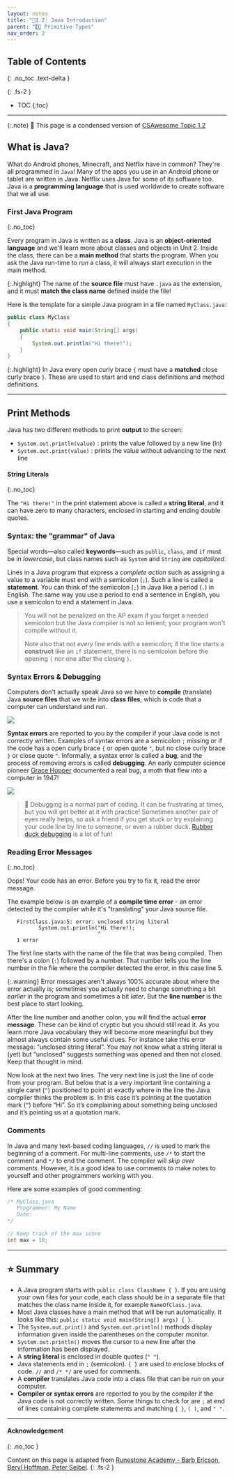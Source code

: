 ```yaml
---
layout: notes
title: "📓1.2: Java Introduction" 
parent: "1️⃣ Primitive Types"
nav_order: 2
---
```


## Table of Contents
{: .no_toc .text-delta }

{: .fs-2 }
- TOC
{:toc}

---

{:.note}
📖 This page is a condensed version of [CSAwesome Topic 1.2](https://runestone.academy/ns/books/published/csawesome/Unit1-Getting-Started/topic-1-2-java-intro.html?mode=browsing) 

## What is Java?

What do Android phones, Minecraft, and Netflix have in common? They're all programmed in `Java`! Many of the apps you use in an Android phone or tablet are written in Java. Netflix uses Java for some of its software too. Java is a **programming language** that is used worldwide to create software that we all use.

### First Java Program
{:.no_toc}

Every program in Java is written as a **class**. Java is an **object-oriented language** and we'll learn more about classes and objects in Unit 2. Inside the class, there can be a **main method** that starts the program. When you ask the Java run-time to *run* a class, it will always start execution in the main method. 

{:.highlight}
The name of the **source file** must have `.java` as the extension, and it must **match the class name** defined inside the file!


Here is the template for a simple Java program in a file named `MyClass.java`:

```java
public class MyClass
{
    public static void main(String[] args)
    {
        System.out.println("Hi there!");
    }
}
```

{:.highlight}
In Java every open curly brace ``{`` must have a **matched** close curly brace ``}``.  These are used to start and end class definitions and method definitions.

---

## Print Methods

Java has two different methods to print **output** to the screen:

- `System.out.println(value)` : prints the value followed by a new line (ln)
- `System.out.print(value)` : prints the value without advancing to the next line

#### String Literals
{:.no_toc}

The ``"Hi there!"`` in the print statement above is called a **string literal**, and it can have zero to many characters, enclosed in starting and ending double quotes.

### Syntax: the "grammar" of Java

Special words—also called **keywords**—such as ``public``, ``class``, and ``if`` must be in _lowercase_, but class names such as ``System`` and ``String`` are _capitalized_. 

Lines in a Java program that express a _complete action_ such as assigning a value to a variable must end with a semicolon (``;``). Such a line is called a **statement**. You can think of the semicolon (``;``) in Java like a period (``.``) in English. The same way you use a period to end a sentence in English, you use a semicolon to end a statement in Java.  

> You will not be penalized on the AP exam if you forget a needed semicolon but the Java compiler is not so lenient; your program won't compile without it.
>
> Note also that not *every* line ends with a semicolon; if the line starts a **construct** like an `if` statement, there is no semicolon before the opening ``{`` nor one after the closing ``}``.

### Syntax Errors & Debugging
Computers don't actually speak Java so we have to **compile** (translate) Java **source files** that we write into **class files**, which is code that a computer can understand and run. 

![](compile.png)

**Syntax errors** are reported to you by the compiler if your Java code is not correctly written. Examples of syntax errors are a semicolon ``;`` missing or if the code has a open curly brace ``{`` or open quote ``"``, but no close curly brace ``}`` or close quote ``"``. Informally, a syntax error is called a **bug**, and the process of removing errors is called **debugging**. An early computer science pioneer [Grace Hopper](https://en.wikipedia.org/wiki/Grace_Hopper) documented a real bug, a moth that flew into a computer in 1947!

![](firstbug.jpg)

> 🐞 Debugging is a normal part of coding. It can be frustrating at times, but you will get better at it with practice! Sometimes another pair of eyes really helps, so ask a friend if you get stuck or try explaining your code line by line to someone, or even a rubber duck. [Rubber duck debugging](https://rubberduckdebugging.com/) is a lot of fun!

### Reading Error Messages
{:.no_toc}

Oops! Your code has an error. Before you try to fix it, read the error message.

The example below is an example of a **compile time error** - an
error detected by the compiler while it's "translating" your Java source file.

```
   FirstClass.java:5: error: unclosed string literal
          System.out.println("Hi there!);
                             ^
   1 error
```

The first line starts with the name of the file that was being compiled. Then
there's a colon (``:``) followed by a number. That number tells you the line
number in the file where the compiler detected the error, in this case
line 5.

{:.warning}
Error messages aren't always 100% accurate about where the error actually is;
sometimes you actually need to change something a bit _earlier_ in the program
and sometimes a bit _later_. But the **line number** is the best place to start
looking.

After the line number and another colon, you will find the actual **error message**. These can be kind of cryptic but you should still read it. As you learn more Java
vocabulary they will become more meaningful but they almost always contain
some useful clues. For instance take this error message: “unclosed string
literal”. You may not know what a string literal is (yet) but “unclosed”
suggests something was opened and then not closed. Keep that thought in mind.

Now look at the next two lines. The very next line is just the line of code
from your program. But below that is a very important line containing a
single caret (``^``) positioned to point at exactly where in the line the
Java compiler thinks the problem is. In this case it’s pointing at the
quotation mark (``”``) before “Hi”. So it’s complaining about something being
unclosed and it’s pointing us at a quotation mark. 

### Comments

In Java and many text-based coding languages, ``//`` is used to mark the
beginning of a comment. For multi-line comments, use ``/*`` to start the comment
and ``*/`` to end the comment. The compiler will _skip over comments_. However, it
is a good idea to use comments to make notes to yourself and other programmers
working with you. 

Here are some examples of good commenting:

```java
/* MyClass.java
   Programmer: My Name
   Date:
*/

// Keep track of the max score
int max = 10; 
```

---

## ⭐️ Summary

- A Java program starts with `public class ClassName { }`. If you are using your own files for your code, each class should be in a separate file that matches the class name inside it, for example `NameOfClass.java`.
- Most Java classes have a main method that will be run automatically. It looks like this: `public static void main(String[] args) { }`.
- The `System.out.print()` and `System.out.println()` methods display information given inside the parentheses on the computer monitor.
- `System.out.println()` moves the cursor to a new line after the information has been displayed.
- A **string literal** is enclosed in double quotes (`` " " ``).
- Java statements end in ``;`` (semicolon). ``{ }`` are used to enclose blocks of code. ``//`` and ``/* */`` are used for comments.
- A **compiler** translates Java code into a class file that can be run on your computer.
- **Compiler or syntax errors** are reported to you by the compiler if the Java code is not correctly written. Some things to check for are ``;`` at end of lines containing complete statements and matching ``{ }``, ``( )``, and ``" "``.


---

#### Acknowledgement
{: .no_toc }

Content on this page is adapted from [Runestone Academy - Barb Ericson, Beryl Hoffman, Peter Seibel](https://runestone.academy/ns/books/published/csawesome/index.html?mode=browsing).
{: .fs-2 }
